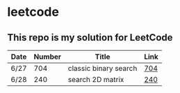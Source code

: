 # leetcode
## This repo is my solution for LeetCode

| Date          | Number        |  Title |  Link
| -----------   | -----------   | ----------- | ----------- |
| 6/27          | 704           | classic binary search | [704](BinarySearch704.java)
| 6/28          | 240           | search 2D matrix | [240](SearchMatrix240.java)

